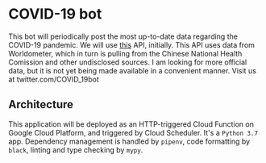 # COVID-19 bot

This bot will periodically post the most up-to-date data regarding the COVID-19 pandemic. We will use [this](https://corona.lmao.ninja/) API, initially. This API uses data from Worldometer, which in turn is pulling from the Chinese National Health Comission and other undisclosed sources. I am looking for more official data, but it is not yet being made available in a convenient manner. Visit us at twitter.com/COVID_19bot

## Architecture

This application will be deployed as an HTTP-triggered Cloud Function on Google Cloud Platform, and triggered by Cloud Scheduler. It's a `Python 3.7` app. Dependency management is handled by `pipenv`, code formatting by `black`, linting and type checking by `mypy`.
